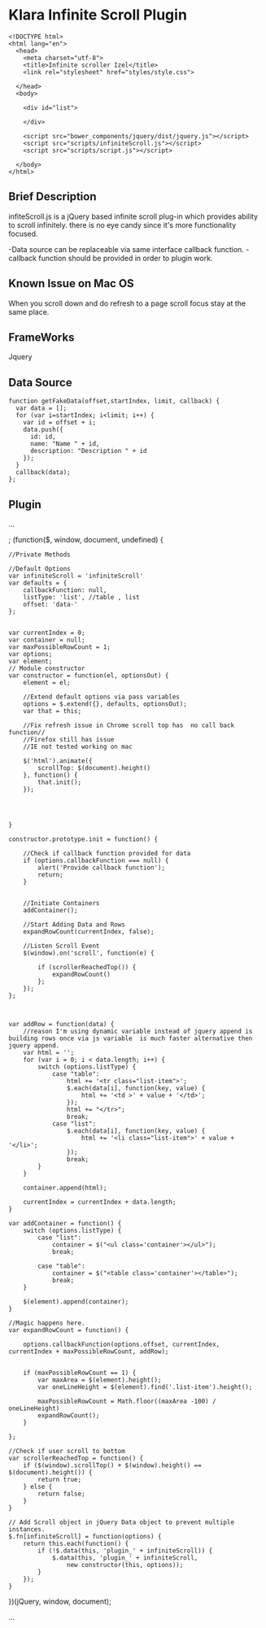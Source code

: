 Klara Infinite Scroll Plugin
=================================
```
<!DOCTYPE html>
<html lang="en">
  <head>
    <meta charset="utf-8">
    <title>Infinite scroller Izel</title>
    <link rel="stylesheet" href="styles/style.css">
    
  </head>
  <body>

    <div id="list">
      
    </div>

    <script src="bower_components/jquery/dist/jquery.js"></script>
    <script src="scripts/infiniteScroll.js"></script>
    <script src="scripts/script.js"></script>
    
  </body>
</html>
```
## Brief Description
infiteScroll.js is a jQuery based infinite scroll plug-in which provides ability to scroll infinitely.
there is no eye candy since it's more functionality focused.

-Data source can be replaceable via same interface callback function.
-callback function should be provided in order to plugin work. 

## Known Issue on Mac OS

When you scroll down and do refresh to a page scroll focus stay at the same place.

## FrameWorks

Jquery 

## Data Source
```
function getFakeData(offset,startIndex, limit, callback) {
  var data = [];
  for (var i=startIndex; i<limit; i++) {
    var id = offset + i;
    data.push({
      id: id,
      name: "Name " + id,
      description: "Description " + id
    });
  }
  callback(data);
};
```
## Plugin
...

;
(function($, window, document, undefined) {


    //Private Methods

    //Default Options
    var infiniteScroll = 'infiniteScroll'
    var defaults = {
        callbackFunction: null,
        listType: 'list', //table , list
        offset: 'data-'
    };


    var currentIndex = 0;
    var container = null;
    var maxPossibleRowCount = 1;
    var options;
    var element;
    // Module constructor
    var constructor = function(el, optionsOut) {
        element = el;

        //Extend default options via pass variables
        options = $.extend({}, defaults, optionsOut);
        var that = this;

        //Fix refresh issue in Chrome scroll top has  no call back function//
        //Firefox still has issue
        //IE not tested working on mac

        $('html').animate({
            scrollTop: $(document).height()
        }, function() {
            that.init();
        });


     
        
    }

    constructor.prototype.init = function() {

        //Check if callback function provided for data
        if (options.callbackFunction === null) {
            alert('Provide callback function');
            return;
        }


        //Initiate Containers
        addContainer();

        //Start Adding Data and Rows
        expandRowCount(currentIndex, false);

        //Listen Scroll Event
        $(window).on('scroll', function(e) {

            if (scrollerReachedTop()) {
                expandRowCount()
            };
        });
    };



    var addRow = function(data) {
        //reason I'm using dynamic variable instead of jquery append is building rows once via js variable  is much faster alternative then jquery append.
        var html = '';
        for (var i = 0; i < data.length; i++) {
            switch (options.listType) {
                case "table":
                    html += '<tr class="list-item">';
                    $.each(data[i], function(key, value) {
                        html += '<td >' + value + '</td>';
                    });
                    html += "</tr>";
                    break;
                case "list":
                    $.each(data[i], function(key, value) {
                        html += '<li class="list-item">' + value + '</li>';
                    });
                    break;
            }
        }

        container.append(html);

        currentIndex = currentIndex + data.length;
    }

    var addContainer = function() {
        switch (options.listType) {
            case "list":
                container = $("<ul class='container'></ul>");
                break;

            case "table":
                container = $("<table class='container'></table>");
                break;
        }

        $(element).append(container);
    }

    //Magic happens here.
    var expandRowCount = function() {

        options.callbackFunction(options.offset, currentIndex, currentIndex + maxPossibleRowCount, addRow);


        if (maxPossibleRowCount == 1) {
            var maxArea = $(element).height();
            var oneLineHeight = $(element).find('.list-item').height();

            maxPossibleRowCount = Math.floor((maxArea -100) / oneLineHeight)
            expandRowCount();
        }

    };

    //Check if user scroll to bottom    
    var scrollerReachedTop = function() {
        if ($(window).scrollTop() + $(window).height() == $(document).height()) {
            return true;
        } else {
            return false;
        }
    }

    // Add Scroll object in jQuery Data object to prevent multiple instances. 
    $.fn[infiniteScroll] = function(options) {
        return this.each(function() {
            if (!$.data(this, 'plugin_' + infiniteScroll)) {
                $.data(this, 'plugin_' + infiniteScroll,
                    new constructor(this, options));
            }
        });
    }

})(jQuery, window, document);



...


